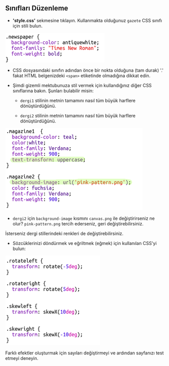 ## Sınıfları Düzenleme

+ **'style.css'** sekmesine tıklayın. Kullanmakta olduğunuz `gazete` CSS sınıfı için stili bulun.

![ekran görüntüsü](images/letter-newspaper.png)

+ CSS dosyasındaki sınıfın adından önce bir nokta olduğuna (tam durak) '.' fakat HTML belgenizdeki `<span>` etiketinde olmadığına dikkat edin.

+ Şimdi gizemli mektubunuza stil vermek için kullandığınız diğer CSS sınıflarına bakın. Şunları bulabilir misin:
    
    + `dergi1` stilinin metnin tamamını nasıl tüm büyük harflere dönüştürdüğünü.
    
    + `dergi2` stilinin metnin tamamını nasıl tüm büyük harflere dönüştürdüğünü.

![ekran görüntüsü](images/letter-magazines.png)

+ `dergi2` için `background-image` kısmını `canvas.png` ile değiştirirseniz ne olur? `pink-pattern.png` tercih ederseniz, geri değiştirebilirsiniz. 

İsterseniz dergi stillerindeki renkleri de değiştirebilirsiniz.

+ Sözcüklerinizi döndürmek ve eğriltmek (eğmek) için kullanılan CSS'yi bulun:

![ekran görüntüsü](images/letter-rotate-skew.png)

Farklı efektler oluşturmak için sayıları değiştirmeyi ve ardından sayfanızı test etmeyi deneyin.